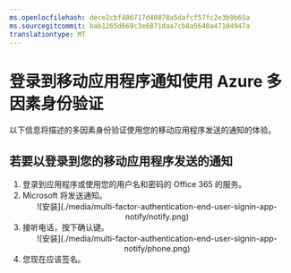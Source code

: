 ```yaml
---
ms.openlocfilehash: dece2cbf486717d40878a5dafcf57fc2e3b9b65a
ms.sourcegitcommit: bab1265d669c3e6871daa7cb8a5640a47104947a
translationtype: MT
---
```


<properties 
    pageTitle="登录到移动应用程序通知使用 Azure 多因素身份验证" 
    description="这页将描述用户如何登录使用 Azure MFA 移动应用程序的通知。" 
    services="multi-factor-authentication" 
    documentationCenter="" 
    authors="billmath" 
    manager="stevenpo" 
    editor="curtland"/>

<tags 
    ms.service="multi-factor-authentication" 
    ms.workload="identity" 
    ms.tgt_pltfrm="na" 
    ms.devlang="na" 
    ms.topic="article" 
    ms.date="08/24/2015" 
    ms.author="billmath"/>

# 登录到移动应用程序通知使用 Azure 多因素身份验证

以下信息将描述的多因素身份验证使用您的移动应用程序发送的通知的体验。

## 若要以登录到您的移动应用程序发送的通知

<ol>

<li>登录到应用程序或使用您的用户名和密码的 Office 365 的服务。</li>
<li>Microsoft 将发送通知。</li>


<center>![安装](./media/multi-factor-authentication-end-user-signin-app-notify/notify.png)</center>

<li>接听电话，按下确认键。</li>

<center>![安装](./media/multi-factor-authentication-end-user-signin-app-notify/phone.png)</center>


<li>您现在应该签名。</li>


 